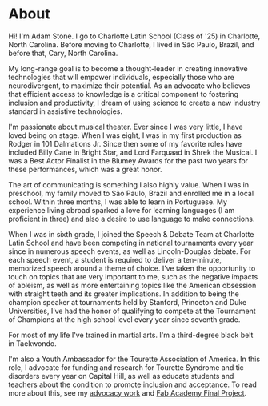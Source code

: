 # About

Hi! I'm Adam Stone. I go to Charlotte Latin School (Class of '25) in Charlotte, North Carolina. Before moving to Charlotte, I lived in São Paulo, Brazil, and before that, Cary, North Carolina.

My long-range goal is to become a thought-leader in creating innovative technologies that will empower individuals, especially those who are neurodivergent, to maximize their potential. As an advocate who believes that efficient access to knowledge is a critical component to fostering inclusion and productivity, I dream of using science to create a new industry standard in assistive technologies.

I'm passionate about musical theater. Ever since I was very little, I have loved being on stage. When I was eight, I was in my first production as Rodger in 101 Dalmations Jr. Since then some of my favorite roles have included Billy Cane in Bright Star, and Lord Farquaad in Shrek the Musical. I was a Best Actor Finalist in the Blumey Awards for the past two years for these performances, which was a great honor.

The art of communicating is something I also highly value. When I was in preschool, my family moved to São Paulo, Brazil and enrolled me in a local school. Within three months, I was able to learn in Portuguese. My experience living abroad sparked a love for learning languages (I am proficient in three) and also a desire to use language to make connections. 

When I was in sixth grade, I joined the Speech & Debate Team at Charlotte Latin School and have been competing in national tournaments every year since in numerous speech events, as well as Lincoln-Douglas debate. For each speech event, a student is required to deliver a ten-minute, memorized speech around a theme of choice. I’ve taken the opportunity to touch on topics that are very important to me, such as the negative impacts of ableism, as well as more entertaining topics like the American obsession with straight teeth and its greater implications. In addition to being the champion speaker at tournaments held by Stanford, Princeton and Duke Universities, I’ve had the honor of qualifying to compete at the Tournament of Champions at the high school level every year since seventh grade. 

For most of my life I've trained in martial arts. I'm a third-degree black belt in Taekwondo.

I'm also a Youth Ambassador for the Tourette Association of America. In this role, I advocate for funding and research for Tourette Syndrome and tic disorders every year on Capital Hill, as well as educate students and teachers about the condition to promote inclusion and acceptance. To read more about this, see my [advocacy work](./advocacy/index.md) and [Fab Academy Final Project](./stem/disability-forewarning-system/index.md).